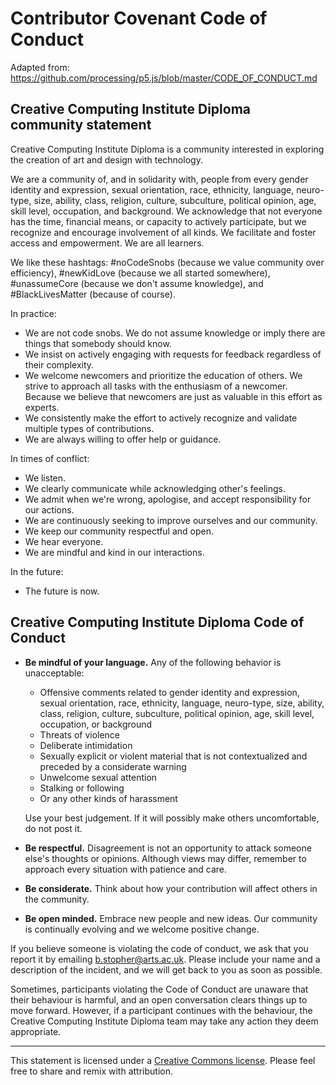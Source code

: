 # Contributor Covenant Code of Conduct

Adapted from: <https://github.com/processing/p5.js/blob/master/CODE_OF_CONDUCT.md>

## Creative Computing Institute Diploma community statement

Creative Computing Institute Diploma is a community interested in exploring the creation of art and design with technology.

We are a community of, and in solidarity with, people from every gender identity and expression, sexual orientation, race, ethnicity, language, neuro-type, size, ability, class, religion, culture, subculture, political opinion, age, skill level, occupation, and background. We acknowledge that not everyone has the time, financial means, or capacity to actively participate, but we recognize and encourage involvement of all kinds. We facilitate and foster access and empowerment. We are all learners.

We like these hashtags: #noCodeSnobs (because we value community over efficiency), #newKidLove (because we all started somewhere), #unassumeCore (because we don't assume knowledge), and #BlackLivesMatter (because of course).

In practice:
* We are not code snobs. We do not assume knowledge or imply there are things that somebody should know.
* We insist on actively engaging with requests for feedback regardless of their complexity.
* We welcome newcomers and prioritize the education of others. We strive to approach all tasks with the enthusiasm of a newcomer. Because we believe that newcomers are just as valuable in this effort as experts.
* We consistently make the effort to actively recognize and validate multiple types of contributions.
* We are always willing to offer help or guidance.

In times of conflict:
* We listen.
* We clearly communicate while acknowledging other's feelings.
* We admit when we're wrong, apologise, and accept responsibility for our actions.
* We are continuously seeking to improve ourselves and our community.
* We keep our community respectful and open.
* We hear everyone.
* We are mindful and kind in our interactions.

In the future:
* The future is now.

## Creative Computing Institute Diploma Code of Conduct

* **Be mindful of your language.** Any of the following behavior is unacceptable: 
  * Offensive comments related to gender identity and expression, sexual orientation, race, ethnicity, language, neuro-type, size, ability, class, religion, culture, subculture, political opinion, age, skill level, occupation, or background
  * Threats of violence
  * Deliberate intimidation
  * Sexually explicit or violent material that is not contextualized and preceded by a considerate warning 
  * Unwelcome sexual attention
  * Stalking or following
  * Or any other kinds of harassment

  Use your best judgement. If it will possibly make others uncomfortable, do not post it.

* **Be respectful.** Disagreement is not an opportunity to attack someone else's thoughts or opinions. Although views may differ, remember to approach every situation with patience and care. 
* **Be considerate.** Think about how your contribution will affect others in the community. 
* **Be open minded.** Embrace new people and new ideas. Our community is continually evolving and we welcome positive change.

If you believe someone is violating the code of conduct, we ask that you report it by emailing [b.stopher@arts.ac.uk](mailto:b.stopher@arts.ac.uk). Please include your name and a description of the incident, and we will get back to you as soon as possible.

Sometimes, participants violating the Code of Conduct are unaware that their behaviour is harmful, and an open conversation clears things up to move forward. However, if a participant continues with the behaviour, the Creative Computing Institute Diploma team may take any action they deem appropriate.

---
This statement is licensed under a [Creative Commons license](https://creativecommons.org/licenses/by-sa/4.0/). Please feel free to share and remix with attribution.
